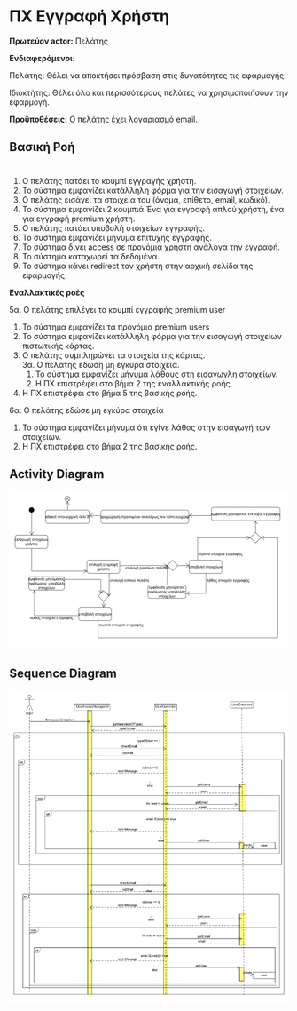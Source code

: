 # ΠΧ Εγγραφή Χρήστη

**Πρωτεύον actor:** Πελάτης

**Ενδιαφερόμενοι:**

Πελάτης: Θέλει να αποκτήσει πρόσβαση στις δυνατότητες τις εφαρμογής.

Ιδιοκτήτης: Θέλει όλο και περισσότερους πελάτες να χρησιμοποιήσουν την εφαρμογή.

**Προϋποθέσεις:** Ο πελάτης έχει λογαριασμό email.

## Βασική Ροή
#
1. Ο πελάτης πατάει το κουμπί εγγραγής χρήστη.
2. Το σύστημα εμφανίζει κατάλληλη φόρμα για την εισαγωγή στοιχείων.
3. Ο πελάτης εισάγει τα στοιχεία του (όνομα, επίθετο, email, κωδικό).
4. Το σύστημα εμφανίζει 2 κουμπιά.Ένα για εγγραφή απλού χρήστη, ένα για εγγραφή premium χρήστη.
5. Ο πελάτης πατάει υποβολή στοιχείων εγγραφής. 
6. Το σύστημα εμφανίζει μήνυμα επιτυχής εγγραφής.
7. To σύστημα δίνει access σε προνόμια χρήστη ανάλογα την εγγραφή.
8. Το σύστημα καταχωρεί τα δεδομένα.
9. Το σύστημα κάνει redirect τον χρήστη στην αρχική σελίδα της εφαρμογής.

**Εναλλακτικές ροές**

5α. Ο πελάτης επιλέγει το κουμπί εγγραφής premium user
1. Το σύστημα εμφανίζει τα προνόμια premium users
2. Το σύστημα εμφανίζει κατάλληλη φόρμα για την εισαγωγή στοιχείων πιστωτικής κάρτας.
3. Ο πελάτης συμπληρώνει τα στοιχεία της κάρτας.  
    3α. Ο πελάτης έδωση μη έγκυρα στοιχεία.
    1. Το σύστημα εμφανίζει μήνυμα λάθους στη εισαγωγλη στοιχείων.
    2. Η ΠΧ επιστρέφει στο βήμα 2 της εναλλακτικής ροής.
4. Η ΠΧ επιστρέφει στο βήμα 5 της βασικής ροής.

6α. Ο πελάτης εδώσε μη εγκύρα στοιχεία
1. Το σύστημα εμφανίζει μήνυμα ότι εγίνε λάθος στην εισαγωγή των στοιχείων.
2. Η ΠΧ επιστρέφει στο βήμα 2 της βασικής ροής.

## Activity Diagram  

![diagram](uml/sign_up_activity.png "Activity diagram")

## Sequence Diagram  

![diagram](uml/sign_up_sequence.png "Sequence diagram")